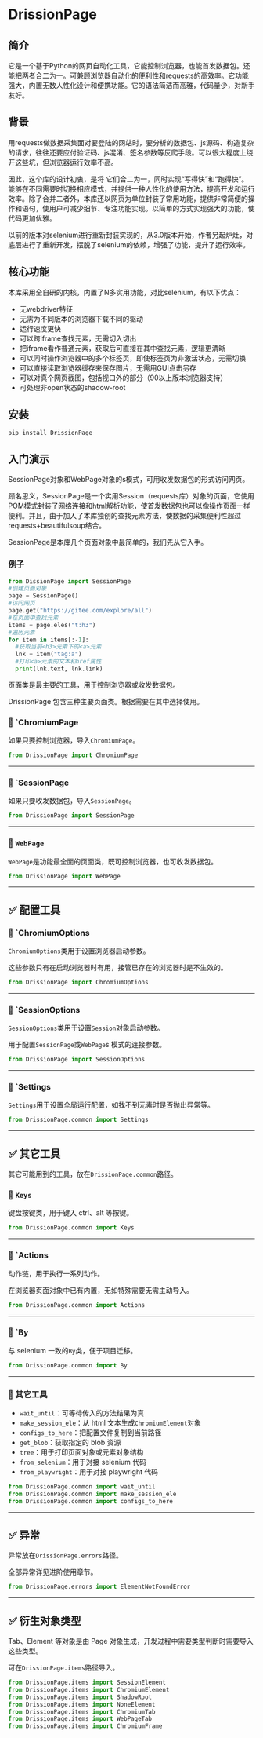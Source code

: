 # DrissionPage

## 简介

它是一个基于Python的网页自动化工具，它能控制浏览器，也能首发数据包。还能把两者合二为一。可兼顾浏览器自动化的便利性和requests的高效率。它功能强大，内置无数人性化设计和便携功能。它的语法简洁而高雅，代码量少，对新手友好。

## 背景

用requests做数据采集面对要登陆的网站时，要分析的数据包、js源码、构造复杂的请求，往往还要应付验证码、js混淆、签名参数等反爬手段。可以很大程度上绕开这些坑，但浏览器运行效率不高。

因此，这个库的设计初衷，是将 它们合二为一，同时实现“写得快”和“跑得快”。能够在不同需要时切换相应模式，并提供一种人性化的使用方法，提高开发和运行效率。除了合并二者外，本库还以网页为单位封装了常用功能，提供非常简便的操作和语句，使用户可减少细节、专注功能实现。以简单的方式实现强大的功能，使代码更加优雅。

以前的版本对selenium进行重新封装实现的，从3.0版本开始，作者另起炉灶，对底层进行了重新开发，摆脱了selenium的依赖，增强了功能，提升了运行效率。

## 核心功能

本库采用全自研的内核，内置了N多实用功能，对比selenium，有以下优点：

- 无webdriver特征
- 无需为不同版本的浏览器下载不同的驱动
- 运行速度更快
- 可以跨iframe查找元素，无需切入切出
- 把iframe看作普通元素，获取后可直接在其中查找元素，逻辑更清晰
- 可以同时操作浏览器中的多个标签页，即使标签页为非激活状态，无需切换
- 可以直接读取浏览器缓存来保存图片，无需用GUI点击另存
- 可以对真个网页截图，包括视口外的部分（90以上版本浏览器支持）
- 可处理非open状态的shadow-root

## 安装

```shell
pip install DrissionPage
```



## 入门演示

SessionPage对象和WebPage对象的s模式，可用收发数据包的形式访问网页。

顾名思义，SessionPage是一个实用Session（requests库）对象的页面，它使用POM模式封装了网络连接和html解析功能，使首发数据包也可以像操作页面一样便利。并且，由于加入了本库独创的查找元素方法，使数据的采集便利性超过requests+beautifulsoup结合。

SessionPage是本库几个页面对象中最简单的，我们先从它入手。

### 例子

```python
from DissionPage import SessionPage
#创建页面对象
page = SessionPage()
#访问网页
page.get("https://gitee.com/explore/all")
#在页面中查找元素
items = page.eles("t:h3")
#遍历元素
for item in items[:-1]:
  #获取当前<h3>元素下的<a>元素
  lnk = item("tag:a")
  #打印<a>元素的文本和href属性
  print(lnk.text, lnk.link)
```

页面类是最主要的工具，用于控制浏览器或收发数据包。

DrissionPage 包含三种主要页面类。根据需要在其中选择使用。

### 📌 `ChromiumPage

如果只要控制浏览器，导入`ChromiumPage`。

```python
from DrissionPage import ChromiumPage
```



------

### 📌 `SessionPage

如果只要收发数据包，导入`SessionPage`。

```python
from DrissionPage import SessionPage
```



------

### 📌 `WebPage`

`WebPage`是功能最全面的页面类，既可控制浏览器，也可收发数据包。

```python
from DrissionPage import WebPage
```



------

## ✅️ 配置工具

### 📌 `ChromiumOptions

`ChromiumOptions`类用于设置浏览器启动参数。

这些参数只有在启动浏览器时有用，接管已存在的浏览器时是不生效的。

```python
from DrissionPage import ChromiumOptions
```



------

### 📌 `SessionOptions

`SessionOptions`类用于设置`Session`对象启动参数。

用于配置`SessionPage`或`WebPage`s 模式的连接参数。

```python
from DrissionPage import SessionOptions
```



------

### 📌 `Settings

`Settings`用于设置全局运行配置，如找不到元素时是否抛出异常等。

```python
from DrissionPage.common import Settings
```



------

## ✅️ 其它工具

其它可能用到的工具，放在`DrissionPage.common`路径。

### 📌 `Keys`

键盘按键类，用于键入 ctrl、alt 等按键。

```python
from DrissionPage.common import Keys
```



------

### 📌 `Actions

动作链，用于执行一系列动作。

在浏览器页面对象中已有内置，无如特殊需要无需主动导入。

```python
from DrissionPage.common import Actions
```



------

### 📌 `By

与 selenium 一致的`By`类，便于项目迁移。

```python
from DrissionPage.common import By
```



------

### 📌 其它工具

- `wait_until`：可等待传入的方法结果为真
- `make_session_ele`：从 html 文本生成`ChromiumElement`对象
- `configs_to_here`：把配置文件复制到当前路径
- `get_blob`：获取指定的 blob 资源
- `tree`：用于打印页面对象或元素对象结构
- `from_selenium`：用于对接 selenium 代码
- `from_playwright`：用于对接 playwright 代码

```python
from DrissionPage.common import wait_until
from DrissionPage.common import make_session_ele
from DrissionPage.common import configs_to_here
```



------

## ✅️ 异常

异常放在`DrissionPage.errors`路径。

全部异常详见进阶使用章节。

```python
from DrissionPage.errors import ElementNotFoundError
```



------

## ✅️ 衍生对象类型

Tab、Element 等对象是由 Page 对象生成，开发过程中需要类型判断时需要导入这些类型。

可在`DrissionPage.items`路径导入。

```python
from DrissionPage.items import SessionElement
from DrissionPage.items import ChromiumElement
from DrissionPage.items import ShadowRoot
from DrissionPage.items import NoneElement
from DrissionPage.items import ChromiumTab
from DrissionPage.items import WebPageTab
from DrissionPage.items import ChromiumFrame
```
